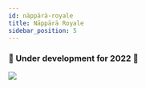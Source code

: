 ```yaml
---
id: näppärä-royale
title: Näppärä Royale
sidebar_position: 5
---
```


### 🚧 Under development for 2022 🚧

![](/img/niftyroyale_v01.png)
